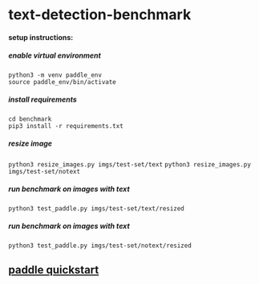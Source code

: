 # text-detection-benchmark

#### setup instructions:

##### enable virtual environment

```
python3 -m venv paddle_env
source paddle_env/bin/activate
```

##### install requirements

```
cd benchmark
pip3 install -r requirements.txt
```

##### resize image
`python3 resize_images.py imgs/test-set/text`
`python3 resize_images.py imgs/test-set/notext`


##### run benchmark on images with text
`python3 test_paddle.py imgs/test-set/text/resized`


##### run benchmark on images with text
`python3 test_paddle.py imgs/test-set/notext/resized`



## [paddle quickstart](https://github.com/PaddlePaddle/PaddleOCR/blob/release/2.7/doc/doc_en/quickstart_en.md)
